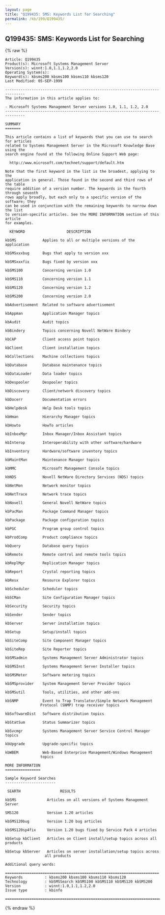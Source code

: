 ```yaml
---
layout: page
title: "Q199435: SMS: Keywords List for Searching"
permalink: /kb/199/Q199435/
---
```


## Q199435: SMS: Keywords List for Searching

{% raw %}

	Article: Q199435
	Product(s): Microsoft Systems Management Server
	Version(s): winnt:1.0,1.1,1.2,2.0
	Operating System(s): 
	Keyword(s): kbsms200 kbsms100 kbsms110 kbsms120
	Last Modified: 05-SEP-1999
	
	-------------------------------------------------------------------------------
	The information in this article applies to:
	
	- Microsoft Systems Management Server versions 1.0, 1.1, 1.2, 2.0 
	-------------------------------------------------------------------------------
	
	SUMMARY
	=======
	
	This article contains a list of keywords that you can use to search for articles
	related to Systems Management Server in the Microsoft Knowledge Base using the
	search engine found at the following Online Support Web page:
	
	  http://www.microsoft.com/technet/support/default.htm
	
	Note that the first keyword in the list is the broadest, applying to the
	application in general. Those found in the second and third rows of the table
	require addition of a version number. The keywords in the fourth through seventh
	rows apply broadly, but each only to a specific version of the software; they
	can be used in conjunction with the remaining keywords to narrow down the list
	to version-specific articles. See the MORE INFORMATION section of this article
	for examples.
	
	  KEYWORD                   DESCRIPTION
	
	kbSMS            Applies to all or multiple versions of the application
	
	kbSMSxxxbug      Bugs that apply to version xxx
	
	kbSMSxxxfix      Bugs fixed by version xxx
	
	kbSMS100         Concerning version 1.0
	
	kbSMS110         Concerning version 1.1
	
	kbSMS120         Concerning version 1.2
	
	kbSMS200         Concerning version 2.0
	
	kbAdvertisement  Related to software advertisement
	
	kbAppman         Application Manager topics
	
	kbAudit          Audit topics
	
	kbBindery        Topics concerning Novell NetWare Bindery
	
	kbCAP            Client access point topics
	
	kbClient         Client installation topics
	
	kbCollections    Machine collections topics
	
	kbDatabase       Database maintenance topics
	
	kbDataLoader     Data loader topics
	
	kbDespooler      Despooler topics
	
	kbDiscovery      Client/network discovery topics
	
	kbDocerr         Documentation errors
	
	kbHelpdesk       Help Desk tools topics
	
	kbHman           Hierarchy Manager topics
	
	kbHowto          HowTo articles
	
	kbInboxMgr       Inbox Manager/Inbox Assistant topics
	
	kbInterop        Interoperability with other software/hardware
	
	kbInventory      Hardware/software inventory topics
	
	kbMaintMan       Maintenance Manager topics
	
	kbMMC            Microsoft Management Console topics
	
	kbNDS            Novell NetWare Directory Services (NDS) topics
	
	kbNetMon         Network monitor topics
	
	kbNetTrace       Network trace topics
	
	kbNovell         General Novell NetWare topics
	
	kbPacMan         Package Command Manager topics
	
	kbPackage        Package configuration topics
	
	kbPGC            Program group control topics
	
	kbProdComp       Product compliance topics
	
	kbQuery          Database query topics
	
	kbRemote         Remote control and remote tools topics
	
	kbReplMgr        Replication Manager topics
	
	kbReport         Crystal reporting topics
	
	kbResx           Resource Explorer topics
	
	kbScheduler      Scheduler topics
	
	kbSCMan          Site Configuration Manager topics
	
	kbSecurity       Security topics
	
	kbSender         Sender topics
	
	kbServer         Server installation topics
	
	kbSetup          Setup/install topics
	
	kbSiteComp       Site Component Manager topics
	
	kbSiteRep        Site Reporter topics
	
	kbSMSadmin       Systems Management Server Administrator topics
	
	kbSMSInst        Systems Management Server Installer topics
	
	kbSMSMeter       Software metering topics
	
	kbSMSprovider    System Management Server Provider topics
	
	kbSMSutil        Tools, utilities, and other add-ons
	
	kbSNMP           Event to Trap Translator/Simple Network Management
	                Protocol (SNMP) trap receiver topics
	
	kbSoftwareDist   Software distribution topics
	
	kbStatSum        Status Summarizer topics
	
	kbSvcmgr         Systems Management Server Service Control Manager topics
	
	kbUpgrade        Upgrade-specific topics
	
	kbWBEM           Web-Based Enterprise Management/Windows Management
	                topics
	
	MORE INFORMATION
	================
	
	Sample Keyword Searches
	-----------------------
	
	 SEARTH                  RESULTS
	
	kbSMS              Articles on all versions of Systems Management Server
	
	SMS120             Version 1.20 articles 
	
	kbSMS120bug        Version 1.20 bug articles
	
	kbSMS120sp4fix     Version 1.20 bugs fixed by Service Pack 4 articles
	     
	kbSetup kbClient   Articles on Client install/setup topics across all products
	  
	kbSetup kbServer   Articles on server installation/setup topics across
	                  all products
	
	Additional query words:
	
	======================================================================
	Keywords          : kbsms200 kbsms100 kbsms110 kbsms120 
	Technology        : kbSMSSearch kbSMS100 kbSMS110 kbSMS120 kbSMS200
	Version           : winnt:1.0,1.1,1.2,2.0
	Issue type        : kbinfo
	
	=============================================================================
	

{% endraw %}
